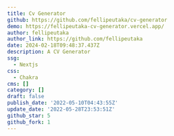 ```yaml
---
title: Cv Generator
github: https://github.com/fellipeutaka/cv-generator
demo: https://fellipeutaka-cv-generator.vercel.app/
author: fellipeutaka
author_link: https://github.com/fellipeutaka
date: 2024-02-18T09:48:37.437Z
description: A CV Generator
ssg:
  - Nextjs
css:
  - Chakra
cms: []
category: []
draft: false
publish_date: '2022-05-10T04:43:55Z'
update_date: '2022-05-28T23:53:51Z'
github_star: 5
github_fork: 1
---
```

